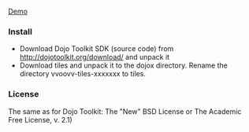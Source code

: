 [Demo](http://vvoovv.github.com/dojox/tiles/tests/tiles.html)

### Install
* Download Dojo Toolkit SDK (source code) from http://dojotoolkit.org/download/ and unpack it
* Download tiles and unpack it to the dojox directory. Rename the directory vvoovv-tiles-xxxxxxx to tiles.

### License
The same as for Dojo Toolkit: The "New" BSD License or The Academic Free License, v. 2.1)
